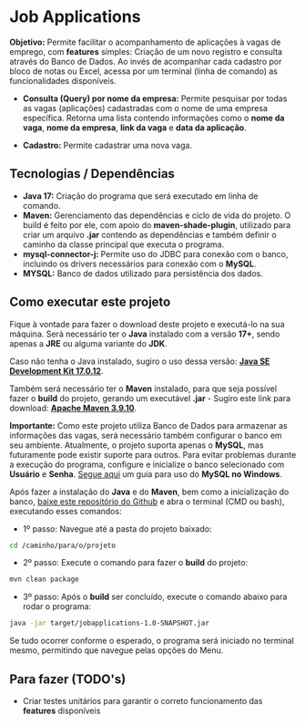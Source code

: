 # Job Applications

**Objetivo:** Permite facilitar o acompanhamento de aplicações à vagas
de emprego, com **features** simples: Criação de um novo registro e consulta através
do Banco de Dados. Ao invés de acompanhar cada cadastro por bloco de notas ou Excel,
acessa por um terminal (linha de comando) as funcionalidades disponíveis.

- **Consulta (Query) por nome da empresa:** Permite pesquisar por todas as
vagas (aplicações) cadastradas com o nome de uma empresa específica. Retorna uma lista contendo
informações como o **nome da vaga**, **nome da empresa**, **link da vaga** e **data da aplicação**.

- **Cadastro:** Permite cadastrar uma nova vaga.

## Tecnologias / Dependências

- **Java 17:** Criação do programa que será executado em linha de comando.
- **Maven:** Gerenciamento das dependências e ciclo de vida do projeto. O build é feito por ele, com apoio
do **maven-shade-plugin**, utilizado para criar um arquivo **.jar** contendo as dependências e também
definir o caminho da classe principal que executa o programa.
- **mysql-connector-j:** Permite uso do JDBC para conexão com o banco, incluindo os drivers necessários para conexão com o **MySQL**.
- **MYSQL:** Banco de dados utilizado para persistência dos dados.

## Como executar este projeto

Fique à vontade para fazer o download deste projeto e executá-lo na sua máquina. Será necessário
ter o **Java** instalado com a versão **17+**, sendo apenas a **JRE** ou alguma variante do **JDK**.

Caso não tenha o Java instalado, sugiro o uso dessa versão: **[Java SE Development Kit 17.0.12](https://www.oracle.com/java/technologies/javase/jdk17-archive-downloads.html)**.

Também será necessário ter o **Maven** instalado, para que seja possível fazer o **build** do projeto, gerando um
executável **.jar** - Sugiro este link para download: **[Apache Maven 3.9.10](https://maven.apache.org/download.cgi)**.

**Importante:** Como este projeto utiliza Banco de Dados para armazenar as informações das vagas, será necessário também configurar o banco em seu ambiente.
Atualmente, o projeto suporta apenas o **MySQL**, mas futuramente pode existir suporte para outros. Para evitar problemas durante a execução do programa,
configure e inicialize o banco selecionado com **Usuário** e **Senha**. [Segue aqui](https://dev.mysql.com/doc/refman/8.4/en/windows-install-archive.html) um guia para uso do **MySQL no Windows**.

Após fazer a instalação do **Java** e do **Maven**, bem como a inicialização do banco, [baixe este repositório do Github](https://docs.github.com/en/get-started/start-your-journey/downloading-files-from-github) e abra o terminal (CMD ou bash),
executando esses comandos:

- 1º passo: Navegue até a pasta do projeto baixado:
```bash
cd /caminho/para/o/projeto
```

- 2º passo: Execute o comando para fazer o **build** do projeto:
```bash
mvn clean package
```

- 3º passo: Após o **build** ser concluído, execute o comando abaixo para rodar o programa:
```bash
java -jar target/jobapplications-1.0-SNAPSHOT.jar
```

Se tudo ocorrer conforme o esperado, o programa será iniciado no terminal mesmo, permitindo que navegue pelas opções do Menu.

## Para fazer (TODO's)

- Criar testes unitários para garantir o correto funcionamento das **features** disponíveis